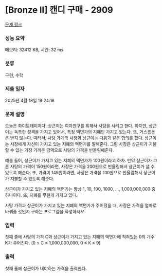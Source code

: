 # [Bronze II] 캔디 구매 - 2909 

[문제 링크](https://www.acmicpc.net/problem/2909) 

### 성능 요약

메모리: 32412 KB, 시간: 32 ms

### 분류

구현, 수학

### 제출 일자

2025년 4월 18일 19:24:18

### 문제 설명

<p>오늘은 화이트데이이다. 상근이는 여자친구를 위해서 사탕을 사려고 한다. 하지만, 상근이는 독특한 성격을 가지고 있어서, 특정 액면가의 지폐만 가지고 있는다. 또, 거스름돈은 받지 않는다. 따라서, 사탕 가게의 사장과 상근이는 다음과 같은 합의를 했다. 상근이는 사장에게 자신이 가지고 있는 지폐의 액면가를 말해준다. 그럼 사장은 상근이가 지불할 수 있는 가장 가까운 금액으로 사탕의 가격을 반올림해준다.</p>

<p>예를 들어, 상근이가 가지고 있는 지폐의 액면가가 100원이라고 하자. 만약 상근이가 고른 사탕의 가격이 150원이라면, 사장은 가격을 200원으로 반올림해서 상근이가 낼 수 있도록 해준다. 또, 가격이 149원이라면, 사장은 가격을 100원으로 반올림해서 상근이가 지불할 수 있도록 해준다.</p>

<p>상근이가 가지고 있는 지폐의 액면가는 항상 1, 10, 100, 1000, ..., 1,000,000,000 중 하나이다. 또, 지폐를 무한개 가지고 있다.</p>

<p>사탕 가격과 상근이가 가지고 있는 지폐의 액면가가 주어졌을 때, 사장은 가격을 얼마로 바꿔줄 것인지 구하는 프로그램을 작성하시오.</p>

### 입력 

 <p>첫째 줄에 사탕의 가격 C와 상근이가 가지고 있는 지폐의 액면가에 적혀있는 0의 개수 K가 주어진다. (0 ≤ C ≤ 1,000,000,000, 0 ≤ K ≤ 9)</p>

### 출력 

 <p>첫째 줄에 상근이가 내야하는 가격을 출력한다.</p>


